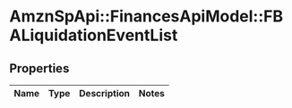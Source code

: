 # AmznSpApi::FinancesApiModel::FBALiquidationEventList

## Properties
Name | Type | Description | Notes
------------ | ------------- | ------------- | -------------

